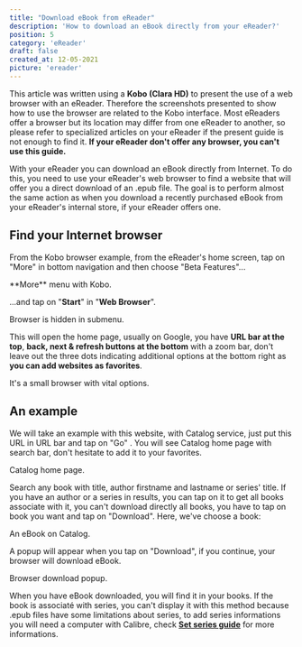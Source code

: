 ```yaml
---
title: "Download eBook from eReader"
description: 'How to download an eBook directly from your eReader?'
position: 5
category: 'eReader'
draft: false
created_at: 12-05-2021
picture: 'ereader'
---
```


<markdown-alert tpye="info" title="About">

This article was written using a **Kobo (Clara HD)** to present the use of a web browser with an eReader. Therefore the screenshots presented to show how to use the browser are related to the Kobo interface. Most eReaders offer a browser but its location may differ from one eReader to another, so please refer to specialized articles on your eReader if the present guide is not enough to find it. **If your eReader don't offer any browser, you can't use this guide.**

</markdown-alert>

With your eReader you can download an eBook directly from Internet. To do this, you need to use your eReader's web browser to find a website that will offer you a direct download of an .epub file. The goal is to perform almost the same action as when you download a recently purchased eBook from your eReader's internal store, if your eReader offers one.

## Find your Internet browser

From the Kobo browser example, from the eReader's home screen, tap on "More" in bottom navigation and then choose "Beta Features"...

<markdown-image src="kobo-more">
    **More** menu with Kobo.
</markdown-image>

...and tap on "**Start**" in "**Web Browser**".

<markdown-image src="kobo-beta-features">
    Browser is hidden in submenu.
</markdown-image>

This will open the home page, usually on Google, you have **URL bar at the top**, **back, next & refresh buttons at the bottom** with a zoom bar, don't leave out the three dots indicating additional options at the bottom right as **you can add websites as favorites**.

<markdown-image src="browser-home">
    It's a small browser with vital options.
</markdown-image>

## An example

We will take an example with this website, with <markdown-api-link endpoint="/features/catalog">Catalog service</markdown-api-link>, just put this URL in URL bar and tap on "Go" <markdown-api-link endpoint="/features/catalog" self-refer></markdown-api-link>. You will see Catalog home page with search bar, don't hesitate to add it to your favorites.

<markdown-image src="browser-options">
    Catalog home page.
</markdown-image>

Search any book with title, author firstname and lastname or series' title. If you have an author or a series in results, you can tap on it to get all books associate with it, you can't download directly all books, you have to tap on book you want and tap on "Download". Here, we've choose a book:

<markdown-image src="browser-ebook-example">
    An eBook on Catalog.
</markdown-image>

A popup will appear when you tap on "Download", if you continue, your browser will download eBook.

<markdown-image src="brower-download">
    Browser download popup.
</markdown-image>

When you have eBook downloaded, you will find it in your books. If the book is associaté with series, you can't display it with this method because .epub files have some limitations about series, to add series informations you will need a computer with Calibre, check [**Set series guide**](/guides/ereader-series) for more informations.
